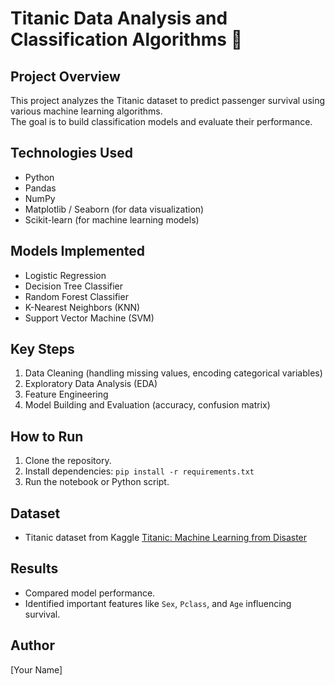 # Titanic Data Analysis and Classification Algorithms 🚢

## Project Overview
This project analyzes the Titanic dataset to predict passenger survival using various machine learning algorithms.  
The goal is to build classification models and evaluate their performance.

## Technologies Used
- Python
- Pandas
- NumPy
- Matplotlib / Seaborn (for data visualization)
- Scikit-learn (for machine learning models)

## Models Implemented
- Logistic Regression
- Decision Tree Classifier
- Random Forest Classifier
- K-Nearest Neighbors (KNN)
- Support Vector Machine (SVM)

## Key Steps
1. Data Cleaning (handling missing values, encoding categorical variables)
2. Exploratory Data Analysis (EDA)
3. Feature Engineering
4. Model Building and Evaluation (accuracy, confusion matrix)

## How to Run
1. Clone the repository.
2. Install dependencies: `pip install -r requirements.txt`
3. Run the notebook or Python script.

## Dataset
- Titanic dataset from Kaggle [Titanic: Machine Learning from Disaster](https://www.kaggle.com/c/titanic)

## Results
- Compared model performance.
- Identified important features like `Sex`, `Pclass`, and `Age` influencing survival.

## Author
[Your Name]

